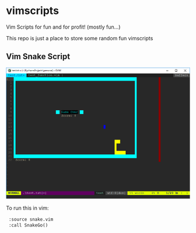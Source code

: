 # vimscripts
Vim Scripts for fun and for profit! (mostly fun...)

This repo is just a place to store some random fun vimscripts

## Vim Snake Script

![vim snake game image](vim_snake.png)

To run this in vim:
```
 :source snake.vim
 :call SnakeGo()
```

